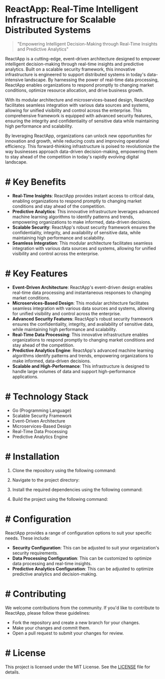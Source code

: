 
# ReactApp: Real-Time Intelligent Infrastructure for Scalable Distributed Systems
> "Empowering Intelligent Decision-Making through Real-Time Insights and Predictive Analytics"

ReactApp is a cutting-edge, event-driven architecture designed to empower intelligent decision-making through real-time insights and predictive analytics. Built on a scalable security framework, this innovative infrastructure is engineered to support distributed systems in today's data-intensive landscape. By harnessing the power of real-time data processing, ReactApp enables organizations to respond promptly to changing market conditions, optimize resource allocation, and drive business growth.

With its modular architecture and microservices-based design, ReactApp facilitates seamless integration with various data sources and systems, allowing for unified visibility and control across the enterprise. This comprehensive framework is equipped with advanced security features, ensuring the integrity and confidentiality of sensitive data while maintaining high performance and scalability.

By leveraging ReactApp, organizations can unlock new opportunities for innovation and growth, while reducing costs and improving operational efficiency. This forward-thinking infrastructure is poised to revolutionize the way businesses approach data-driven decision-making, empowering them to stay ahead of the competition in today's rapidly evolving digital landscape.

# # Key Benefits
* **Real-Time Insights**: ReactApp provides instant access to critical data, enabling organizations to respond promptly to changing market conditions and stay ahead of the competition.
* **Predictive Analytics**: This innovative infrastructure leverages advanced machine learning algorithms to identify patterns and trends, empowering organizations to make informed, data-driven decisions.
* **Scalable Security**: ReactApp's robust security framework ensures the confidentiality, integrity, and availability of sensitive data, while maintaining high performance and scalability.
* **Seamless Integration**: This modular architecture facilitates seamless integration with various data sources and systems, allowing for unified visibility and control across the enterprise.

# # Key Features
* **Event-Driven Architecture**: ReactApp's event-driven design enables real-time data processing and instantaneous responses to changing market conditions.
* **Microservices-Based Design**: This modular architecture facilitates seamless integration with various data sources and systems, allowing for unified visibility and control across the enterprise.
* **Advanced Security Features**: ReactApp's robust security framework ensures the confidentiality, integrity, and availability of sensitive data, while maintaining high performance and scalability.
* **Real-Time Data Processing**: This innovative infrastructure enables organizations to respond promptly to changing market conditions and stay ahead of the competition.
* **Predictive Analytics Engine**: ReactApp's advanced machine learning algorithms identify patterns and trends, empowering organizations to make informed, data-driven decisions.
* **Scalable and High-Performance**: This infrastructure is designed to handle large volumes of data and support high-performance applications.

# # Technology Stack
* Go (Programming Language)
* Scalable Security Framework
* Event-Driven Architecture
* Microservices-Based Design
* Real-Time Data Processing
* Predictive Analytics Engine

# # Installation
1. Clone the repository using the following command:

2. Navigate to the project directory:

3. Install the required dependencies using the following command:

4. Build the project using the following command:


# # Configuration
ReactApp provides a range of configuration options to suit your specific needs. These include:

* **Security Configuration**: This can be adjusted to suit your organization's security requirements.
* **Data Processing Configuration**: This can be customized to optimize data processing and real-time insights.
* **Predictive Analytics Configuration**: This can be adjusted to optimize predictive analytics and decision-making.

# # Contributing
We welcome contributions from the community. If you'd like to contribute to ReactApp, please follow these guidelines:

* Fork the repository and create a new branch for your changes.
* Make your changes and commit them.
* Open a pull request to submit your changes for review.

# # License

This project is licensed under the MIT License. See the [LICENSE](link) file for details.
